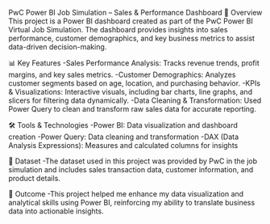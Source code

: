 PwC Power BI Job Simulation – Sales & Performance Dashboard
📌 Overview
This project is a Power BI dashboard created as part of the PwC Power BI Virtual Job Simulation. The dashboard provides insights into sales performance, customer demographics, and key business metrics to assist data-driven decision-making.

📊 Key Features
-Sales Performance Analysis: Tracks revenue trends, profit margins, and key sales metrics.
-Customer Demographics: Analyzes customer segments based on age, location, and purchasing behavior.
-KPIs & Visualizations: Interactive visuals, including bar charts, line graphs, and slicers for filtering data dynamically.
-Data Cleaning & Transformation: Used Power Query to clean and transform raw sales data for accurate reporting.

🛠 Tools & Technologies
-Power BI: Data visualization and dashboard creation
-Power Query: Data cleaning and transformation
-DAX (Data Analysis Expressions): Measures and calculated columns for insights

📂 Dataset
-The dataset used in this project was provided by PwC in the job simulation and includes sales transaction data, customer information, and product details.

🚀 Outcome
-This project helped me enhance my data visualization and analytical skills using Power BI, reinforcing my ability to translate business data into actionable insights.

